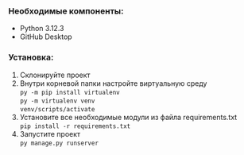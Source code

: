 ### Необходимые компоненты:
  - Python 3.12.3
  - GitHub Desktop

### Установка:
1. Склонируйте проект
2. Внутри корневой папки настройте виртуальную среду  
`py -m pip install virtualenv`  
`py -m virtualenv venv`  
`venv/scripts/activate` 
3. Установите все необходимые модули из файла requirements.txt  
`pip install -r requirements.txt`
4. Запустите проект  
   `py manage.py runserver`

